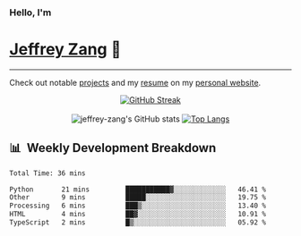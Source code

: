 
### Hello, I'm 
# [Jeffrey Zang](https://www.linkedin.com/in/jeffreyzang/) 🦀

---

Check out notable [projects](https://jeffz.dev/projects) and my [resume](https://jeffz.dev/resume) on my [personal website](https://jeffz.dev/).

<div align = 'center'>

[![GitHub Streak](https://github-readme-streak-stats.herokuapp.com/?user=jeffrey-zang&theme=tokyonight)](https://git.io/streak-stats)
<br></br>
![jeffrey-zang's GitHub stats](https://github-readme-stats.vercel.app/api?username=jeffrey-zang&show_icons=true&theme=tokyonight&hide_rank=true&hide=stars) 
[![Top Langs](https://github-readme-stats.vercel.app/api/top-langs/?username=jeffrey-zang&hide=ShaderLab,HLSL&layout=compact&theme=tokyonight)](https://github.com/anuraghazra/github-readme-stats)

</div>

## 📊 &nbsp;Weekly Development Breakdown
<!--START_SECTION:waka-->

```txt
Total Time: 36 mins

Python       21 mins         ███████████▓░░░░░░░░░░░░░   46.41 %
Other        9 mins          █████░░░░░░░░░░░░░░░░░░░░   19.75 %
Processing   6 mins          ███▒░░░░░░░░░░░░░░░░░░░░░   13.40 %
HTML         4 mins          ██▓░░░░░░░░░░░░░░░░░░░░░░   10.91 %
TypeScript   2 mins          █▒░░░░░░░░░░░░░░░░░░░░░░░   05.92 %
```

<!--END_SECTION:waka-->

